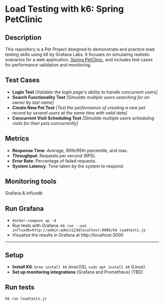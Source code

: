 # Load Testing with k6: Spring PetClinic

## Description
This repository is a Pet Project designed to demonstrate and practice load testing skills using k6 by Grafana Labs. 
It focuses on simulating realistic scenarios for a web application, [Spring PetClinic](https://github.com/spring-projects/spring-petclinic), and includes test cases for performance validation and monitoring.

## Test Cases
* **Login Test** *[Validate the login page's ability to handle concurrent users]*
* **Search Functionality Test** *[Simulate multiple users searching for an owner by last name]*
* **Create New Pet Test** *[Test the performance of creating a new pet record by several users at the same time with valid data]*
* **Concurrent Visit Scheduling Test** *[Simulate multiple users scheduling visits for their pets concurrently]*

## Metrics
* **Response Time**: Average, 90th/95th percentile, and max.
* **Throughput**: Requests per second (RPS).
* **Error Rate**: Percentage of failed requests.
* **System Latency**: Time taken by the system to respond.


## Monitoring tools
Grafana & influxdb

## Run Grafana
* `docker-compose up -d`
* Run tests with Grafana: `k6 run --out influxdb=http://admin:admin123@localhost:8086/k6 loadtests.js`
* Visualize the results in Grafana at http://localhost:3000

---

## Setup
* **Install K6**: `brew install k6` (macOS), `sudo apt install k6` (Linux).
* **Set up monitoring integrations** (Grafana and Prometheus) (TBD)

## Run tests
`k6 run loadtests.js`